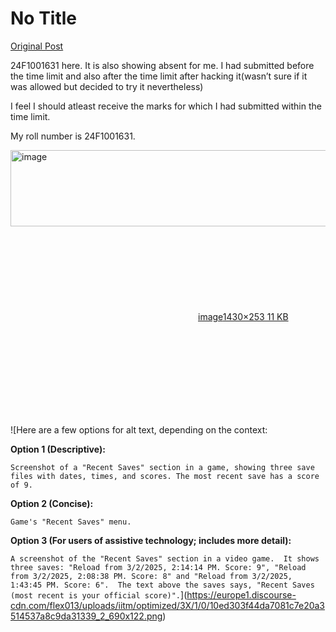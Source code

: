 # No Title

[Original Post](https://discourse.onlinedegree.iitm.ac.in/t/169369/21)

<p>24F1001631 here. It is also showing absent for me. I had submitted before the time limit and also after the time limit after hacking it(wasn’t sure if it was allowed but decided to try it nevertheless)</p>
<p>I feel I should atleast receive the marks for which I had submitted within the time limit.</p>
<p>My roll number is 24F1001631.<br>
<div class="lightbox-wrapper"><a class="lightbox" href="https://europe1.discourse-cdn.com/flex013/uploads/iitm/original/3X/1/0/10ed303f44da7081c7e20a3514537a8c9da31339.png" data-download-href="/uploads/short-url/2pJOqYPCgbp2x1Uvez5OQpWbXlf.png?dl=1" title="image" rel="noopener nofollow ugc"><img src="https://europe1.discourse-cdn.com/flex013/uploads/iitm/optimized/3X/1/0/10ed303f44da7081c7e20a3514537a8c9da31339_2_690x122.png" alt="image" data-base62-sha1="2pJOqYPCgbp2x1Uvez5OQpWbXlf" width="690" height="122" srcset="https://europe1.discourse-cdn.com/flex013/uploads/iitm/optimized/3X/1/0/10ed303f44da7081c7e20a3514537a8c9da31339_2_690x122.png, https://europe1.discourse-cdn.com/flex013/uploads/iitm/optimized/3X/1/0/10ed303f44da7081c7e20a3514537a8c9da31339_2_1035x183.png 1.5x, https://europe1.discourse-cdn.com/flex013/uploads/iitm/optimized/3X/1/0/10ed303f44da7081c7e20a3514537a8c9da31339_2_1380x244.png 2x" data-dominant-color="0B1F18"><div class="meta"><svg class="fa d-icon d-icon-far-image svg-icon" aria-hidden="true"><use href="#far-image"></use></svg><span class="filename">image</span><span class="informations">1430×253 11 KB</span><svg class="fa d-icon d-icon-discourse-expand svg-icon" aria-hidden="true"><use href="#discourse-expand"></use></svg></div></a></div></p>

![Here are a few options for alt text, depending on the context:

**Option 1 (Descriptive):**

`Screenshot of a "Recent Saves" section in a game, showing three save files with dates, times, and scores. The most recent save has a score of 9.`

**Option 2 (Concise):**

`Game's "Recent Saves" menu.`

**Option 3 (For users of assistive technology; includes more detail):**

`A screenshot of the "Recent Saves" section in a video game.  It shows three saves: "Reload from 3/2/2025, 2:14:14 PM. Score: 9", "Reload from 3/2/2025, 2:08:38 PM. Score: 8" and "Reload from 3/2/2025, 1:43:45 PM. Score: 6".  The text above the saves says, "Recent Saves (most recent is your official score)".`](https://europe1.discourse-cdn.com/flex013/uploads/iitm/optimized/3X/1/0/10ed303f44da7081c7e20a3514537a8c9da31339_2_690x122.png)